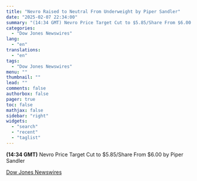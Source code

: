 ```yaml
---
title: "Nevro Raised to Neutral From Underweight by Piper Sandler"
date: "2025-02-07 22:34:00"
summary: "(14:34 GMT) Nevro Price Target Cut to $5.85/Share From $6.00 by Piper Sandler"
categories:
  - "Dow Jones Newswires"
lang:
  - "en"
translations:
  - "en"
tags:
  - "Dow Jones Newswires"
menu: ""
thumbnail: ""
lead: ""
comments: false
authorbox: false
pager: true
toc: false
mathjax: false
sidebar: "right"
widgets:
  - "search"
  - "recent"
  - "taglist"
---
```


**(14:34 GMT)** Nevro Price Target Cut to $5.85/Share From $6.00 by Piper Sandler

[Dow Jones Newswires](https://www.tradingview.com/news/DJN_DN20250207006973:0/)
